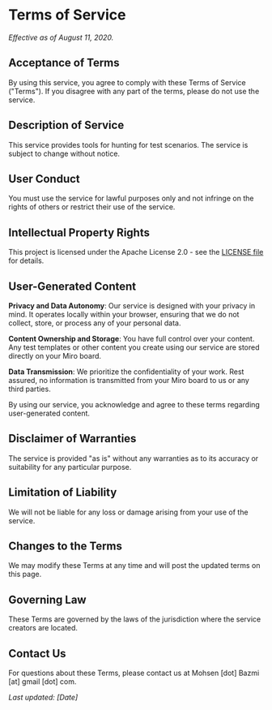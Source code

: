 # Terms of Service

*Effective as of August 11, 2020.*

## Acceptance of Terms
By using this service, you agree to comply with these Terms of Service ("Terms"). If you disagree with any part of the terms, please do not use the service.

## Description of Service
This service provides tools for hunting for test scenarios. The service is subject to change without notice.

## User Conduct
You must use the service for lawful purposes only and not infringe on the rights of others or restrict their use of the service.

## Intellectual Property Rights
This project is licensed under the Apache License 2.0 - see the [LICENSE file](https://github.com/ScenarioHunting/ScenarioHunting/blob/main/LICENSE) for details.

## User-Generated Content

**Privacy and Data Autonomy**: Our service is designed with your privacy in mind. It operates locally within your browser, ensuring that we do not collect, store, or process any of your personal data. 

**Content Ownership and Storage**: You have full control over your content. Any test templates or other content you create using our service are stored directly on your Miro board. 

**Data Transmission**: We prioritize the confidentiality of your work. Rest assured, no information is transmitted from your Miro board to us or any third parties.

By using our service, you acknowledge and agree to these terms regarding user-generated content.

## Disclaimer of Warranties
The service is provided "as is" without any warranties as to its accuracy or suitability for any particular purpose.

## Limitation of Liability
We will not be liable for any loss or damage arising from your use of the service.

## Changes to the Terms
We may modify these Terms at any time and will post the updated terms on this page.

## Governing Law
These Terms are governed by the laws of the jurisdiction where the service creators are located.

## Contact Us
For questions about these Terms, please contact us at Mohsen [dot] Bazmi [at] gmail [dot] com.

_Last updated: [Date]_
